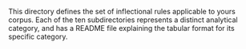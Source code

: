 This directory defines the set of inflectional rules applicable to yours corpus. Each of the ten subdirectories represents a distinct analytical category, and has a README file explaining the tabular format for its specific category.
